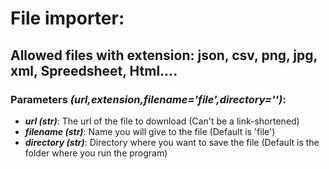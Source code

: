 # File importer:
## Allowed files with extension: json, csv, png, jpg, xml, Spreedsheet, Html....

### Parameters *(url,extension,filename='file',directory='')*: 

* *__url (str)__*: The url of the file to download (Can't be a link-shortened)
* *__filename (str)__*: Name you will give to the file (Default is 'file')
* *__directory (str)__*: Directory where you want to save the file (Default is the folder where you run the program)

